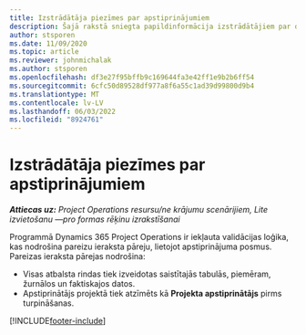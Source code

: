 ```yaml
---
title: Izstrādātāja piezīmes par apstiprinājumiem
description: Šajā rakstā sniegta papildinformācija izstrādātājiem par darbu ar apstiprinājumiem.
author: stsporen
ms.date: 11/09/2020
ms.topic: article
ms.reviewer: johnmichalak
ms.author: stsporen
ms.openlocfilehash: df3e27f95bffb9c169644fa3e42ff1e9b2b6ff54
ms.sourcegitcommit: 6cfc50d89528df977a8f6a55c1ad39d99800d9b4
ms.translationtype: MT
ms.contentlocale: lv-LV
ms.lasthandoff: 06/03/2022
ms.locfileid: "8924761"
---
```

# <a name="developer-notes-for-approvals"></a>Izstrādātāja piezīmes par apstiprinājumiem

_**Attiecas uz:** Project Operations resursu/ne krājumu scenārijiem, Lite izvietošanu —pro formas rēķinu izrakstīšanai_

Programmā Dynamics 365 Project Operations ir iekļauta validācijas loģika, kas nodrošina pareizu ieraksta pāreju, lietojot apstiprinājuma posmus. Pareizas ieraksta pārejas nodrošina: 

  - Visas atbalsta rindas tiek izveidotas saistītajās tabulās, piemēram, žurnālos un faktiskajos datos.
  - Apstiprinātājs projektā tiek atzīmēts kā **Projekta apstiprinātājs** pirms turpināšanas.


[!INCLUDE[footer-include](../includes/footer-banner.md)]